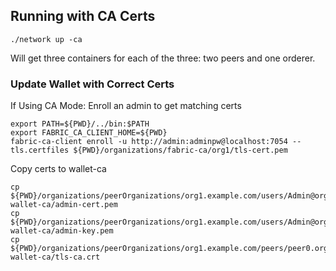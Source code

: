 ## Running with CA Certs

`./network up -ca`

Will get three containers for each of the three: two peers and one orderer.

###  Update Wallet with Correct Certs

If Using CA Mode: Enroll an admin to get matching certs

```
export PATH=${PWD}/../bin:$PATH
export FABRIC_CA_CLIENT_HOME=${PWD}
fabric-ca-client enroll -u http://admin:adminpw@localhost:7054 --tls.certfiles ${PWD}/organizations/fabric-ca/org1/tls-cert.pem
```

Copy certs to wallet-ca

```
cp ${PWD}/organizations/peerOrganizations/org1.example.com/users/Admin@org1.example.com/msp/signcerts/cert.pem wallet-ca/admin-cert.pem
cp ${PWD}/organizations/peerOrganizations/org1.example.com/users/Admin@org1.example.com/msp/keystores/*_sk wallet-ca/admin-key.pem
cp ${PWD}/organizations/peerOrganizations/org1.example.com/peers/peer0.org1.example.com/tls/ca.crt wallet-ca/tls-ca.crt
```